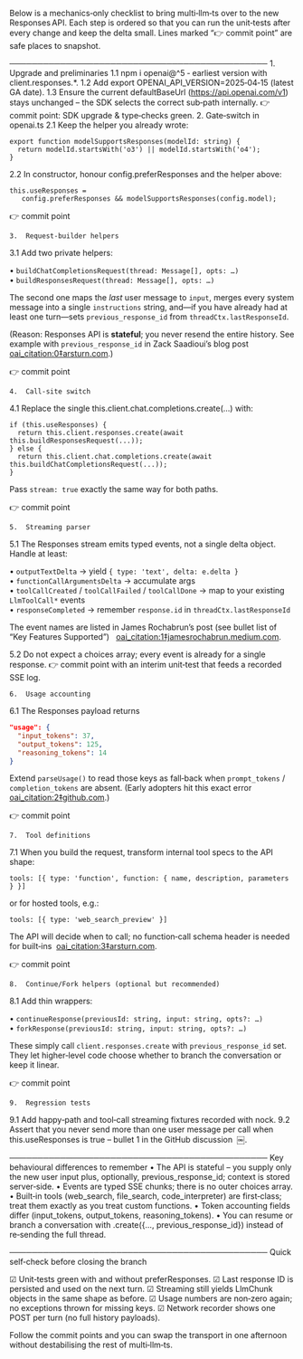 Below is a mechanics‑only checklist to bring multi‑llm‑ts over to the new Responses API.
Each step is ordered so that you can run the unit‑tests after every change and keep the delta small.
Lines marked “👉 commit point” are safe places to snapshot.

──────────────────────────────────────────────
	1.	Upgrade and preliminaries
1.1  npm i openai@^5 ‑ earliest version with client.responses.*.
1.2  Add export OPENAI_API_VERSION=2025‑04‑15 (latest GA date).
1.3  Ensure the current defaultBaseUrl (https://api.openai.com/v1) stays unchanged – the SDK selects the correct sub‑path internally.
👉 commit point: SDK upgrade & type‑checks green.
	2.	Gate‑switch in openai.ts
2.1  Keep the helper you already wrote:

    export function modelSupportsResponses(modelId: string) {
      return modelId.startsWith('o3') || modelId.startsWith('o4');
    }

2.2  In constructor, honour config.preferResponses and the helper above:

    this.useResponses =
       config.preferResponses && modelSupportsResponses(config.model);

👉 commit point

	3.	Request‑builder helpers
3.1  Add two private helpers:

• `buildChatCompletionsRequest(thread: Message[], opts: …)`  
• `buildResponsesRequest(thread: Message[], opts: …)`

The second one maps the *last* user message to `input`, merges every
system message into a single `instructions` string, and—if you have
already had at least one turn—sets `previous_response_id` from
`threadCtx.lastResponseId`.

(Reason: Responses API is **stateful**; you never resend the entire
history.  See example with `previous_response_id` in Zack Saadioui’s
blog post  [oai_citation:0‡arsturn.com](https://www.arsturn.com/blog/demystifying-the-workings-of-the-responses-api-for-developers).)

👉 commit point

	4.	Call‑site switch
4.1  Replace the single this.client.chat.completions.create(...)
with:

    if (this.useResponses) {
      return this.client.responses.create(await this.buildResponsesRequest(...));
    } else {
      return this.client.chat.completions.create(await this.buildChatCompletionsRequest(...));
    }

 Pass `stream: true` exactly the same way for both paths.

👉 commit point

	5.	Streaming parser
5.1  The Responses stream emits typed events, not a single delta
object.  Handle at least:

 • `outputTextDelta`  → yield `{ type: 'text', delta: e.delta }`  
 • `functionCallArgumentsDelta` → accumulate args  
 • `toolCallCreated` / `toolCallFailed` / `toolCallDone` → map to your existing `LlmToolCall*` events  
 • `responseCompleted` → remember `response.id` in `threadCtx.lastResponseId`

 The event names are listed in James Rochabrun’s post (see bullet list of
 “Key Features Supported”)   [oai_citation:1‡jamesrochabrun.medium.com](https://jamesrochabrun.medium.com/stream-real-time-ai-responses-in-swift-with-openais-response-api-ad599e532f95).

5.2  Do not expect a choices array; every event is already for a
single response.
👉 commit point with an interim unit‑test that feeds a recorded SSE log.

	6.	Usage accounting
6.1  The Responses payload returns

```json
"usage": {
  "input_tokens": 37,
  "output_tokens": 125,
  "reasoning_tokens": 14
}
```

 Extend `parseUsage()` to read those keys as fall‑back when
 `prompt_tokens` / `completion_tokens` are absent.  (Early adopters hit
 this exact error  [oai_citation:2‡github.com](https://github.com/zed-industries/zed/discussions/32550).)

👉 commit point

	7.	Tool definitions
7.1  When you build the request, transform internal tool specs to the API
shape:

    tools: [{ type: 'function', function: { name, description, parameters } }]

 or for hosted tools, e.g.:

    tools: [{ type: 'web_search_preview' }]

 The API will decide when to call; no function‑call schema header is
 needed for built‑ins  [oai_citation:3‡arsturn.com](https://www.arsturn.com/blog/demystifying-the-workings-of-the-responses-api-for-developers).

👉 commit point

	8.	Continue/Fork helpers (optional but recommended)
8.1  Add thin wrappers:

• `continueResponse(previousId: string, input: string, opts?: …)`  
• `forkResponse(previousId: string, input: string, opts?: …)`

 These simply call `client.responses.create` with
 `previous_response_id` set.  They let higher‑level code choose whether
 to branch the conversation or keep it linear.

👉 commit point

	9.	Regression tests
9.1  Add happy‑path and tool‑call streaming fixtures recorded with nock.
9.2  Assert that you never send more than one user message per call when
this.useResponses is true – bullet 1 in the GitHub discussion  ￼.

──────────────────────────────────────────────
Key behavioural differences to remember
	•	The API is stateful – you supply only the new user input plus, optionally, previous_response_id; context is stored server‑side.
	•	Events are typed SSE chunks; there is no outer choices array.
	•	Built‑in tools (web_search, file_search, code_interpreter) are first‑class; treat them exactly as you treat custom functions.
	•	Token accounting fields differ (input_tokens, output_tokens, reasoning_tokens).
	•	You can resume or branch a conversation with .create({…, previous_response_id}) instead of re‑sending the full thread.

──────────────────────────────────────────────
Quick self‑check before closing the branch

☑ Unit‑tests green with and without preferResponses.
☑ Last response ID is persisted and used on the next turn.
☑ Streaming still yields LlmChunk objects in the same shape as before.
☑ Usage numbers are non‑zero again; no exceptions thrown for missing keys.
☑ Network recorder shows one POST per turn (no full history payloads).

Follow the commit points and you can swap the transport in one afternoon without destabilising the rest of multi‑llm‑ts.